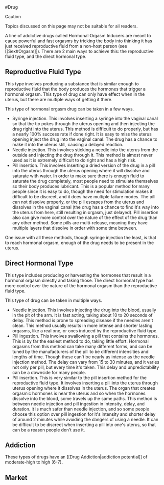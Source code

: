 #Drug 

> [!caution] 
> Topics discussed on this page may not be suitable for all readers.

A line of addictive drugs called Hormonal Orgasm Inducers are meant to cause powerful and fast orgasms by tricking the body into thinking it has just received reproductive fluid from a non-host person (see [[Sex#Orgasm]]). There are 2 main ways to achieve this: the reproductive fluid type, and the direct hormonal type.
## Reproductive Fluid Type
This type involves producing a substance that is similar enough to reproductive fluid that the body produces the hormones that trigger a hormonal orgasm. This type of drug can only have effect when in the uterus, but there are multiple ways of getting it there.

This type of hormonal orgasm drug can be taken in a few ways.
- Syringe injection. This involves inserting a syringe into the vaginal canal so that the tip pokes through the uterus opening and then injecting the drug right into the uterus. This method is difficult to do properly, but has a nearly 100% success rate if done right. It is easy to miss the uterus opening inject the drug into the vaginal canal. The drug has a chance to make it into the uterus still, causing a delayed reaction.
- Needle injection. This involves sticking a needle into the uterus from the outside and injecting the drug through it. This method is almost never used as it is extremely difficult to do right and has a high risk.
- Pill insertion. This involves inserting a dried version of the drug in a pill into the uterus through the uterus opening where it will dissolve and saturate with water. In order to make sure there is enough fluid to saturate the drug completely, most people need to stimulate themselves so their body produces lubricant. This is a popular method for many people since it is easy to do, though the need for stimulation makes it difficult to be discreet, and it does have multiple failure modes. The pill can not dissolve properly, or the pill escapes from the uterus and dissolves in the vaginal canal (the drug has a chance to find it's way into the uterus from here, still resulting in orgasm, just delayed). Pill insertion also can give more control over the nature of the effect of the drug than any other method. Some pills are multi-release, meaning they have multiple layers that dissolve in order with some time between.

One issue with all these methods, though syringe injection the least, is that to reach hormonal orgasm, enough of the drug needs to be present in the uterus.
## Direct Hormonal Type
This type includes producing or harvesting the hormones that result in a hormonal orgasm directly and taking those. The direct hormonal type has more control over the nature of the hormonal orgasm than the reproductive fluid type.

This type of drug can be taken in multiple ways.
- Needle injection. This involves injecting the drug into the blood, usually in the pit of the arm. It is fast acting, taking about 10 to 20 seconds of delay. This method is prone to spreading disease if the needles aren't clean. This method usually results in more intense and shorter lasting orgasms, like a real one, or ones induced by the reproductive fluid type.
- Pill ingestion. This involves swallowing a pill that contains the hormones. This is by far the easiest method to do, taking little effort. Hormonal orgasms from this method can take many different forms, and can be tuned by the manufacturers of the pill to be different intensities and lengths of time. Though these can't be nearly as intense as the needle injection method. The delay can vary from 15 to 30 minutes, and it varies not only per pill, but every time it's taken. This delay and unpredictability can be a downside for many people.
- Pill insertion. This is very similar to the pill insertion method for the reproductive fluid type. It involves inserting a pill into the uterus through uterus opening where it dissolves in the uterus. The organ that creates orgasmic hormones is near the uterus and so when the hormones dissolve into the blood, some travels up the same paths. This method is between needle injection and pill ingestion in intensity, delay, and duration. It is much safer than needle injection, and so some people choose this option over pill ingestion for it's intensity and shorter delay of around 2 minutes while avoiding the dangers of using a needle. It can be difficult to be discreet when inserting a pill into one's uterus, so that can be a reason people don't use it.

## Addiction
These types of drugs have an [[Drug Addiction|addiction potential]] of moderate-high to high (6-7).

## Market